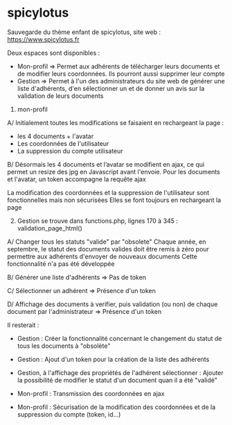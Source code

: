 # spicylotus
Sauvegarde du thème enfant de spicylotus, site web : https://www.spicylotus.fr

Deux espaces sont disponibles :
- Mon-profil => Permet aux adhérents de télécharger leurs documents et de modifier leurs coordonnées. Ils pourront aussi supprimer leur compte
- Gestion    => Permet à l'un des administrateurs du site web de générer une liste d'adhérents, d'en sélectionner un et de donner un avis sur la validation de leurs documents



1. mon-profil

A/ Initialement toutes les modifications se faisaient en rechargeant la page :
  - les 4 documents + l'avatar
  - Les coordonnées de l'utilisateur
  - La suppression du compte utilisateur
  
B/ Désormais les 4 documents et l’avatar se modifient en ajax, ce qui permet un resize des jpg en Javascript avant l'envoie.
Pour les documents et l'avatar, un token accompagne la requête ajax

La modification des coordonnées et la suppression de l'utilisateur sont fonctionnelles mais non sécurisées
Elles se font toujours en rechargeant la page



2. Gestion se trouve dans functions.php, lignes 170 à 345 : validation_page_html()

A/ Changer tous les statuts "valide" par "obsolete"
Chaque année, en septembre, le statut des documents valides doit être remis à zéro pour permettre aux adhérents d'envoyer de nouveaux documents
Cette fonctionnalité n'a pas été développée

B/ Générer une liste d'adhérents
=> Pas de token

C/ Sélectionner un adhérent
=> Présence d'un token

D/ Affichage des documents à verifier, puis validation (ou non) de chaque document par l'administrateur
=> Présence d'un token


Il resterait :

- Gestion : Créer la fonctionnalité concernant le changement du statut de tous les documents à "obsolète"
- Gestion : Ajout d'un token pour la création de la liste des adhérents
- Gestion, à l'affichage des propriétés de l'adhérent sélectionner : Ajouter la possibilité de modifier le statut d'un document quan il a été "validé"

- Mon-profil : Transmission des coordonnées en ajax
- Mon-profil : Sécurisation de la modification des coordonnées et de la suppression du compte (token, id...)
